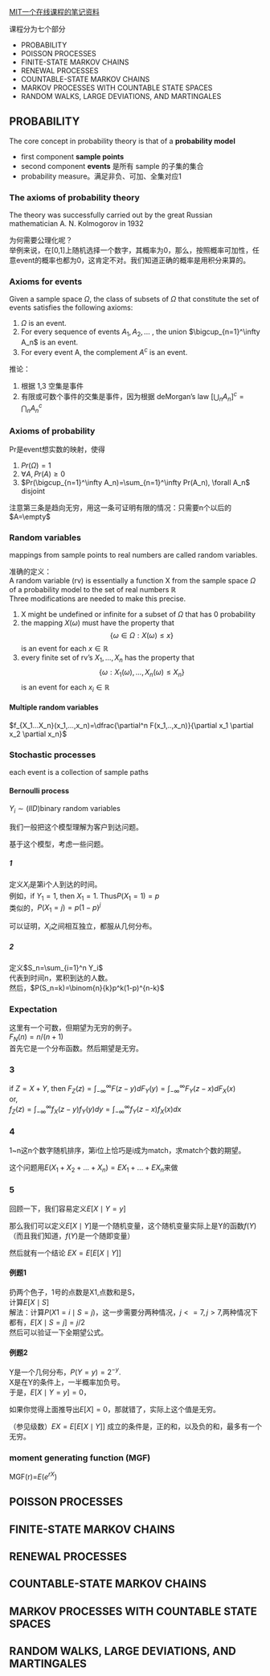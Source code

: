 [MIT一个在线课程的笔记资料](https://ocw.mit.edu/courses/electrical-engineering-and-computer-science/6-262-discrete-stochastic-processes-spring-2011/course-notes/)


课程分为七个部分
- PROBABILITY
- POISSON PROCESSES
- FINITE-STATE MARKOV CHAINS
- RENEWAL PROCESSES
- COUNTABLE-STATE MARKOV CHAINS
- MARKOV PROCESSES WITH COUNTABLE STATE SPACES
- RANDOM WALKS, LARGE DEVIATIONS, AND MARTINGALES



## PROBABILITY
The core concept in probability theory is that of a **probability model**
- first component **sample points**
- second component **events** 是所有 sample 的子集的集合
- probability measure。满足非负、可加、全集对应1

### The axioms of probability theory
The theory was successfully carried out by the great Russian mathematician A. N. Kolmogorov  in 1932

为何需要公理化呢？  
举例来说，在[0,1]上随机选择一个数字，其概率为0，那么，按照概率可加性，任意event的概率也都为0，这肯定不对。我们知道正确的概率是用积分来算的。

### Axioms for events
Given a sample space $\Omega$, the class of subsets of $\Omega$ that constitute the set of events satisfies the following axioms:
1. $\Omega$ is an event.
2. For every sequence of events $A_1, A_2, . . .$ , the union $\bigcup_{n=1}^\infty A_n$ is an event.
3. For every event A, the complement $A^c$ is an event.

推论：
1. 根据 1,3 空集是事件
2. 有限或可数个事件的交集是事件，因为根据 deMorgan’s law $[\bigcup_n A_n]^c=\bigcap_n A_n^c$


### Axioms of probability
Pr是event想实数的映射，使得
1. $Pr(\Omega)=1$
2. $\forall A,Pr(A)\geq 0$
3. $Pr(\bigcup_{n=1}^\infty A_n)=\sum_{n=1}^\infty Pr(A_n), \forall A_n$ disjoint

注意第三条是趋向无穷，用这一条可证明有限的情况：只需要n个以后的$A=\empty$

### Random variables

mappings from sample points to real numbers are called random variables.

准确的定义：  
A random variable (rv) is essentially a function X from the sample space $\Omega$ of a probability model to the set of real numbers $\mathbb R$  
Three modifications are needed to make this precise.
1. X might be undefined or infinite for a subset of $\Omega$ that has 0 probability
2. the mapping $X(\omega)$ must have the property that $$\{\omega \in \Omega : X(\omega) \leq x\}$$ is an event for each $x\in \mathbb R$
3. every finite set of rv’s $X_1,...,X_n$ has the property that $$\{\omega : X_1(\omega) ,  . . . , X_n(\omega) \leq X_n\}$$ is an event for each $x_i \in \mathbb R$

#### Multiple random variables

$f_{X_1...X_n}(x_1,...,x_n)=\dfrac{\partial^n F(x_1,..,x_n)}{\partial x_1 \partial x_2 \partial x_n}$

### Stochastic processes
each event is a collection of sample paths

#### Bernoulli process

$Y_i\sim(IID)$binary random variables  

我们一般把这个模型理解为客户到达问题。  

基于这个模型，考虑一些问题。  
##### 1
定义$X_i$是第i个人到达的时间。  
例如，if $Y_1=1$, then $X_1=1$. Thus$P(X_1=1)=p$  
类似的，$P(X_1=j)=p(1-p)^j$  

可以证明，$X_i$之间相互独立，都服从几何分布。

##### 2

定义$S_n=\sum_{i=1}^n Y_i$  
代表到时间n，累积到达的人数。  
然后，$P(S_n=k)=\binom{n}{k}p^k(1-p)^{n-k}$


### Expectation
这里有一个可数，但期望为无穷的例子。  
$F_N(n)=n/(n+1)$  
首先它是一个分布函数。然后期望是无穷。

### 3
if $Z=X+Y$, then
$F_Z(z)=\int_{-\infty}^\infty F(z-y)dF_Y(y)=\int_{-\infty}^\infty F_Y(z-x)dF_X(x)$  
or,  
$f_Z(z)=\int_{-\infty}^\infty f_X(z-y)f_Y(y)dy=\int_{-\infty}^\infty f_Y(z-x)f_X(x)dx$

### 4
1~n这n个数字随机排序，第i位上恰巧是i成为match，求match个数的期望。  

这个问题用$E(X_1+X_2+...+X_n)=EX_1+...+EX_n$来做

### 5
回顾一下，我们容易定义$E[X\mid Y=y]$  

那么我们可以定义$E[X\mid Y]$是一个随机变量，这个随机变量实际上是Y的函数$f(Y)$（而且我们知道，$f(Y)$是一个随即变量）  

然后就有一个结论 $EX=E[E[X\mid Y]]$

#### 例题1
扔两个色子，1号的点数是X1,点数和是S，  
计算$E[X\mid S]$  
解法：计算$P(X1=i\mid S=j)$，这一步需要分两种情况，$j<=7,j>7$,两种情况下都有，$E[X\mid S=j]=j/2$  
然后可以验证一下全期望公式。

#### 例题2
Y是一个几何分布，$P(Y=y)=2^{-y}$.  
X是在Y的条件上，一半概率加负号。  
于是，$E[X\mid Y=y]=0$，  

如果你觉得上面推导出$E[X]=0$，那就错了，实际上这个值是无穷。  

（参见级数）$EX=E[E[X\mid Y]]$ 成立的条件是，正的和，以及负的和，最多有一个无穷。

### moment generating function (MGF)

MGF(r)=$E(e^{rX})$






## POISSON PROCESSES


## FINITE-STATE MARKOV CHAINS

## RENEWAL PROCESSES

## COUNTABLE-STATE MARKOV CHAINS

## MARKOV PROCESSES WITH COUNTABLE STATE SPACES


## RANDOM WALKS, LARGE DEVIATIONS, AND MARTINGALES
